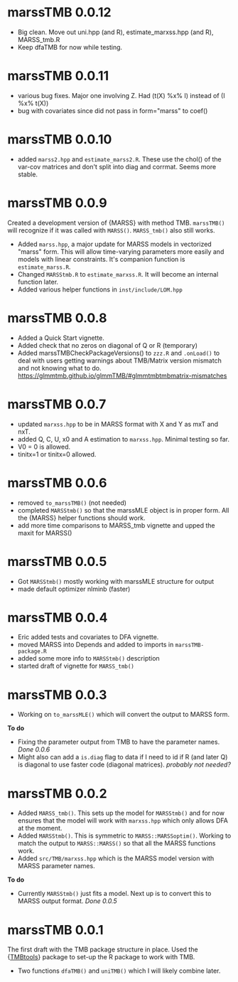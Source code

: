 # marssTMB 0.0.12

* Big clean. Move out uni.hpp (and R), estimate_marxss.hpp (and R), MARSS_tmb.R
* Keep dfaTMB for now while testing.

# marssTMB 0.0.11

* various bug fixes. Major one involving Z. Had (t(X) %x% I) instead of (I %x% t(X))
* bug with covariates since did not pass in form="marss" to coef()

# marssTMB 0.0.10

* added `marss2.hpp` and `estimate_marss2.R`. These use the chol() of the var-cov matrices and don't split into diag and corrmat. Seems more stable.

# marssTMB 0.0.9

Created a development version of {MARSS} with method TMB. `marssTMB()` will recognize if it was called with `MARSS()`. `MARSS_tmb()` also still works.

* Added   `marss.hpp`, a major update for MARSS models in vectorized "marss" form. This will allow time-varying parameters more easily and models with linear constraints. It's companion function is `estimate_marss.R`.
* Changed `MARSStmb.R` to `estimate_marxss.R`. It will become an internal function later.
* Added various helper functions in `inst/include/LOM.hpp`


# marssTMB 0.0.8

* Added a Quick Start vignette.
* Added check that no zeros on diagonal of Q or R (temporary)
* Added marssTMBCheckPackageVersions() to `zzz.R` and `.onLoad()` to deal with users getting warnings about TMB/Matrix version mismatch and not knowing what to do. https://glmmtmb.github.io/glmmTMB/#glmmtmbtmbmatrix-mismatches

# marssTMB 0.0.7

* updated `marxss.hpp` to be in MARSS format with X and Y as mxT and nxT.
* added Q, C, U, x0 and A estimation to `marxss.hpp`. Minimal testing so far.
* V0 = 0 is allowed.
* tinitx=1 or tinitx=0 allowed.

# marssTMB 0.0.6

* removed `to_marssTMB()` (not needed)
* completed `MARSStmb()` so that the marssMLE object is in proper form. All the {MARSS} helper functions should work.
* add more time comparisons to MARSS_tmb vignette and upped the maxit for MARSS()

# marssTMB 0.0.5

* Got `MARSStmb()` mostly working with marssMLE structure for output
* made default optimizer nlminb (faster)

# marssTMB 0.0.4

* Eric added tests and covariates to DFA vignette.
* moved MARSS into Depends and added to imports in `marssTMB-package.R`
* added some more info to `MARSStmb()` description
* started draft of vignette for `MARSS_tmb()`

# marssTMB 0.0.3

* Working on `to_marssMLE()` which will convert the output to MARSS form.

**To do**

* Fixing the parameter output from TMB to have the parameter names. *Done 0.0.6*
* Might also can add a `is.diag` flag to data if I need to id if R (and later Q) is diagonal to use faster code (diagonal matrices). *probably not needed?*

# marssTMB 0.0.2

* Added `MARSS_tmb()`. This sets up the model for `MARSStmb()` and for now ensures that the model will work with `marxss.hpp` which only allows DFA at the moment.
* Added `MARSStmb()`. This is symmetric to `MARSS::MARSSoptim()`. Working to match the output to `MARSS::MARSS()` so that all the MARSS functions work.
* Added `src/TMB/marxss.hpp` which is the MARSS model version with MARSS parameter names.

**To do**

* Currently `MARSStmb()` just fits a model. Next up is to convert this to MARSS output format.  *Done 0.0.5*

# marssTMB 0.0.1

The first draft with the TMB package structure in place. Used the {[TMBtools](https://github.com/mlysy/TMBtools)} package to set-up the R package to work with TMB.

* Two functions `dfaTMB()` and `uniTMB()` which I will likely combine later.

<!--

## Breaking changes

* 

* 

## New features

* 

## Bug fixes

* 
-->